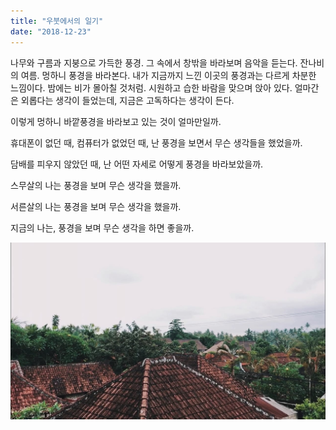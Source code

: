 ```yaml
---
title: "우붓에서의 일기"
date: "2018-12-23"
---
```


나무와 구름과 지붕으로 가득한 풍경. 그 속에서 창밖을 바라보며 음악을 듣는다. 잔나비의 여름. 멍하니 풍경을 바라본다. 내가 지금까지 느낀 이곳의 풍경과는 다르게 차분한 느낌이다. 밤에는 비가 몰아칠 것처럼. 시원하고 습한 바람을 맞으며 앉아 있다. 얼마간은 외롭다는 생각이 들었는데, 지금은 고독하다는 생각이 든다.

이렇게 멍하니 바깥풍경을 바라보고 있는 것이 얼마만일까.

휴대폰이 없던 때, 컴퓨터가 없었던 때, 난 풍경을 보면서 무슨 생각들을 했었을까.

담배를 피우지 않았던 때, 난 어떤 자세로 어떻게 풍경을 바라보았을까.

스무살의 나는 풍경을 보며 무슨 생각을 했을까.

서른살의 나는 풍경을 보며 무슨 생각을 했을까.

지금의 나는, 풍경을 보며 무슨 생각을 하면 좋을까.


![](/photo/diary/2018-12-23-우붓에서의_일기.jpg)